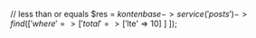 // less than or equals
$res = $kontenbase->service('posts')->find([
	'where' => [
		'total' => ['$lte' => 10]
	]
]);